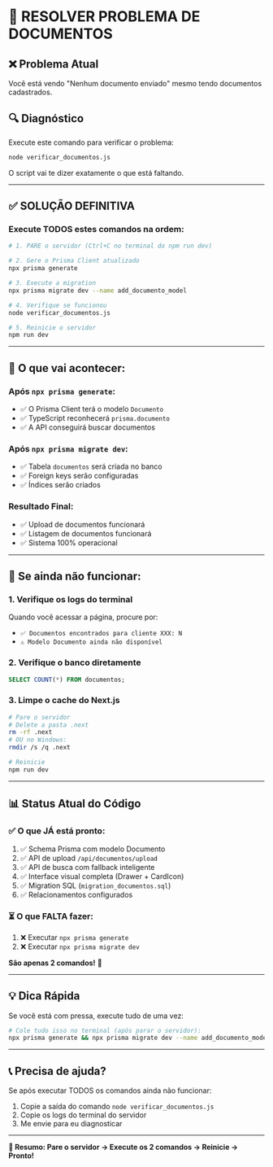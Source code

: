 # 🚨 RESOLVER PROBLEMA DE DOCUMENTOS

## ❌ Problema Atual
Você está vendo "Nenhum documento enviado" mesmo tendo documentos cadastrados.

## 🔍 Diagnóstico
Execute este comando para verificar o problema:

```bash
node verificar_documentos.js
```

O script vai te dizer exatamente o que está faltando.

---

## ✅ SOLUÇÃO DEFINITIVA

### **Execute TODOS estes comandos na ordem:**

```bash
# 1. PARE o servidor (Ctrl+C no terminal do npm run dev)

# 2. Gere o Prisma Client atualizado
npx prisma generate

# 3. Execute a migration
npx prisma migrate dev --name add_documento_model

# 4. Verifique se funcionou
node verificar_documentos.js

# 5. Reinicie o servidor
npm run dev
```

---

## 🎯 O que vai acontecer:

### Após `npx prisma generate`:
- ✅ O Prisma Client terá o modelo `Documento`
- ✅ TypeScript reconhecerá `prisma.documento`
- ✅ A API conseguirá buscar documentos

### Após `npx prisma migrate dev`:
- ✅ Tabela `documentos` será criada no banco
- ✅ Foreign keys serão configuradas
- ✅ Índices serão criados

### Resultado Final:
- ✅ Upload de documentos funcionará
- ✅ Listagem de documentos funcionará
- ✅ Sistema 100% operacional

---

## 🐛 Se ainda não funcionar:

### 1. Verifique os logs do terminal
Quando você acessar a página, procure por:
- `✅ Documentos encontrados para cliente XXX: N`
- `⚠️ Modelo Documento ainda não disponível`

### 2. Verifique o banco diretamente
```sql
SELECT COUNT(*) FROM documentos;
```

### 3. Limpe o cache do Next.js
```bash
# Pare o servidor
# Delete a pasta .next
rm -rf .next
# OU no Windows:
rmdir /s /q .next

# Reinicie
npm run dev
```

---

## 📊 Status Atual do Código

### ✅ O que JÁ está pronto:
1. ✅ Schema Prisma com modelo Documento
2. ✅ API de upload `/api/documentos/upload`
3. ✅ API de busca com fallback inteligente
4. ✅ Interface visual completa (Drawer + CardIcon)
5. ✅ Migration SQL (`migration_documentos.sql`)
6. ✅ Relacionamentos configurados

### ⏳ O que FALTA fazer:
1. ❌ Executar `npx prisma generate`
2. ❌ Executar `npx prisma migrate dev`

**São apenas 2 comandos!** 🚀

---

## 💡 Dica Rápida

Se você está com pressa, execute tudo de uma vez:

```bash
# Cole tudo isso no terminal (após parar o servidor):
npx prisma generate && npx prisma migrate dev --name add_documento_model && node verificar_documentos.js && npm run dev
```

---

## 📞 Precisa de ajuda?

Se após executar TODOS os comandos ainda não funcionar:
1. Copie a saída do comando `node verificar_documentos.js`
2. Copie os logs do terminal do servidor
3. Me envie para eu diagnosticar

---

**🎯 Resumo: Pare o servidor → Execute os 2 comandos → Reinicie → Pronto!**
